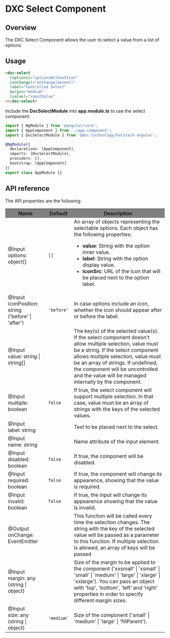 # DXC Select Component

## Overview

The DXC Select Component allows the user to select a value from a list of options.

## Usage

```html
<dxc-select
  [options]="optionsWithoutIcon"
  (onChange)="onChange($event)"
  label="Controlled Select"
  margin="medium"
  [value]="inputValue"
></dxc-select>
```

Include the **DxcSelectModule** into **app.module.ts** to use the select component:

```ts
import { NgModule } from '@angular/core';
import { AppComponent } from './app.component';
import { DxcSelectModule } from '@dxc-technology/halstack-angular';

@NgModule({
  declarations: [AppComponent],
  imports: [DxcSelectModule],
  providers: [],
  bootstrap: [AppComponent]
})
export class AppModule {}
```

## API reference

The API properties are the following:

<table>
    <tr style="background-color: grey">
        <th>Name</th>
        <th>Default</th>
        <th>Description</th>
    </tr>
    <tr>
        <td>@Input<br>options: object[]</td>
        <td>
        <code>[]</code>
        </td>
        <td>
        An array of objects representing the selectable options. Each object has
        the following properties:
        <ul>
            <li><b>value</b>: String with the option inner value.</li>
            <li><b>label</b>: String with the option display value.</li>
            <li>
            <b>iconSrc</b>: URL of the icon that will be placed next to the option
            label.
            </li>
        </ul>
        </td>
    </tr>
    <tr>
        <td>@Input<br>iconPosition: string ('before' | 'after')</td>
        <td>
        <code>'before'</code>
        </td>
        <td>
        In case options include an icon, whether the icon should appear after or
        before the label.
        </td>
    </tr>
    <tr>
        <td>@Input<br>value: string | string[]</td>
        <td></td>
        <td>
        The key(s) of the selected value(s). If the select component doesn't allow
        multiple selection, value must be a string. If the select component allows
        multiple selection, value must be an array of strings. If undefined, the
        component will be uncontrolled and the value will be managed internally by
        the component.
        </td>
    </tr>
    <tr>
        <td>@Input<br>multiple: boolean</td>
        <td>
        <code>false</code>
        </td>
        <td>
        If true, the select component will support multiple selection. In that
        case, value must be an array of strings with the keys of the selected
        values.
        </td>
    </tr>
    <tr>
        <td>@Input<br>label: string</td>
        <td></td>
        <td>Text to be placed next to the select.</td>
    </tr>
    <tr>
        <td>@Input<br>name: string</td>
        <td></td>
        <td>Name attribute of the input element.</td>
    </tr>
    <tr>
        <td>@Input<br>disabled: boolean</td>
        <td>
        <code>false</code>
        </td>
        <td>If true, the component will be disabled.</td>
    </tr>
    <tr>
        <td>@Input<br>required: boolean</td>
        <td>
        <code>false</code>
        </td>
        <td>
        If true, the component will change its appearence, showing that the value
        is required.
        </td>
    </tr>
    <tr>
        <td>@Input<br>invalid: boolean</td>
        <td><code>false</code></td>
        <td>
        If true, the input will change its appearence showing that the value is
        invalid.
        </td>
    </tr>
    <tr>
        <td>@Output<br>onChange: EventEmitter</td>
        <td></td>
        <td>
        This function will be called every time the selection changes. The string
        with the key of the selected value will be passed as a parameter to this
        function. If multiple selection is allowed, an array of keys will be
        passed
        </td>
    </tr>
    <tr>
        <td>@Input<br>margin: any (string | object)</td>
        <td></td>
        <td>
        Size of the margin to be applied to the component ('xxsmall' | 'xsmall' |
        'small' | 'medium' | 'large' | 'xlarge' | 'xxlarge'). You can pass an
        object with 'top', 'bottom', 'left' and 'right' properties in order to
        specify different margin sizes.
        </td>
    </tr>
    <tr>
        <td>@Input<br>size: any (string | object)</td>
        <td>
        <code>'medium'</code>
        </td>
        <td>
        Size of the component ('small' | 'medium' | 'large' | 'fillParent').
        </td>
    </tr>
</table>
